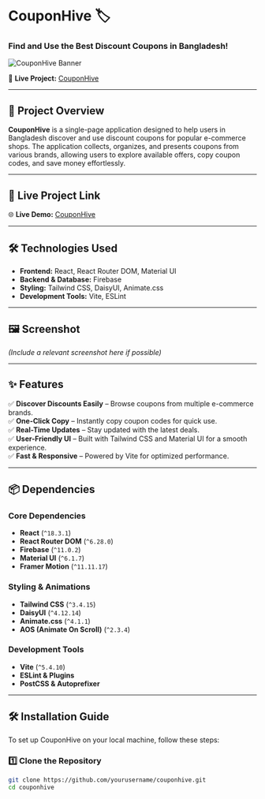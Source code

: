 # CouponHive 🏷️  

### **Find and Use the Best Discount Coupons in Bangladesh!**  

![CouponHive Banner](https://i.ibb.co/tp9hqDLf/couhive.png)  

🔗 **Live Project:** [CouponHive](https://couponhive.netlify.app/)  

---


## 🚀 Project Overview  

**CouponHive** is a single-page application designed to help users in Bangladesh discover and use discount coupons for popular e-commerce shops. The application collects, organizes, and presents coupons from various brands, allowing users to explore available offers, copy coupon codes, and save money effortlessly.  

---

## 🔗 Live Project Link  

🌐 **Live Demo:** [CouponHive](https://couponhive.netlify.app/)  

---

## 🛠 Technologies Used  

- **Frontend:** React, React Router DOM, Material UI  
- **Backend & Database:** Firebase  
- **Styling:** Tailwind CSS, DaisyUI, Animate.css  
- **Development Tools:** Vite, ESLint  

---

## 🖼️ Screenshot  

*(Include a relevant screenshot here if possible)*  

---

## ✨ Features  

✅ **Discover Discounts Easily** – Browse coupons from multiple e-commerce brands.  
✅ **One-Click Copy** – Instantly copy coupon codes for quick use.  
✅ **Real-Time Updates** – Stay updated with the latest deals.  
✅ **User-Friendly UI** – Built with Tailwind CSS and Material UI for a smooth experience.  
✅ **Fast & Responsive** – Powered by Vite for optimized performance.  

---

## 📦 Dependencies  

### Core Dependencies  
- **React** (`^18.3.1`)  
- **React Router DOM** (`^6.28.0`)  
- **Firebase** (`^11.0.2`)  
- **Material UI** (`^6.1.7`)  
- **Framer Motion** (`^11.11.17`)  

### Styling & Animations  
- **Tailwind CSS** (`^3.4.15`)  
- **DaisyUI** (`^4.12.14`)  
- **Animate.css** (`^4.1.1`)  
- **AOS (Animate On Scroll)** (`^2.3.4`)  

### Development Tools  
- **Vite** (`^5.4.10`)  
- **ESLint & Plugins**  
- **PostCSS & Autoprefixer**  

---

## 🛠 Installation Guide  

To set up CouponHive on your local machine, follow these steps:  

### 1️⃣ Clone the Repository  
```bash
git clone https://github.com/yourusername/couponhive.git
cd couponhive
